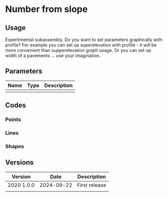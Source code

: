 # Number from slope

## Usage

Experitmental subassembly. Do you want to set parameters graphically with profile? For example you can set up superelevation with profile - it will be more convenient than supperelevation graph usage. Or you can set up width of a pavements ... use your imagination.

## Parameters

| Name | Type | Description |
| ---- | ---- | ----------- |
|      |      |             |

## Codes

### Points

### Lines

### Shapes

## Versions

| Version    | Date       | Description   |
| ---------- | ---------- | ------------- |
| 2020 1.0.0 | 2024-09-22 | First release |
|            |            |               |
